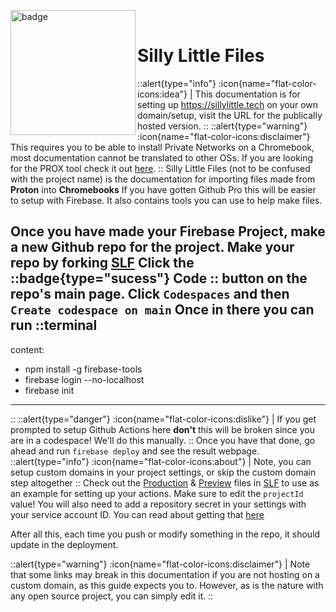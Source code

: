 <img align="left" src="/slf.png" height="200" width="200" alt="badge"/> <br />
# Silly Little Files

::alert{type="info"}
:icon{name="flat-color-icons:idea"} | This documentation is for setting up https://sillylittle.tech on your own domain/setup, visit the URL for the publically hosted version.
::
::alert{type="warning"}
:icon{name="flat-color-icons:disclaimer"} This requires you to be able to install Private Networks on a Chromebook, most documentation cannot be translated to other OSs. If you are looking for the PROX tool check it out [here](/setup/acprox).
::
Silly Little Files (not to be confused with the project name) is the documentation for importing files made from **Proton** into **Chromebooks**
If you have gotten Github Pro this will be easier to setup with Firebase.
It also contains tools you can use to help make files.

Once you have made your Firebase Project, make a new Github repo for the project.
Make your repo by forking [SLF](https://github.com/kiyarose/SillyLittleFiles/tree/main)
Click the
::badge{type="sucess"}
Code
::
button on the repo's main page.
Click `Codespaces` and then `Create codespace on main`
Once in there you can run
  ::terminal
  ---
  content:
  - npm install -g firebase-tools
  - firebase login --no-localhost
  - firebase init
  ---
  ::
  ::alert{type="danger"}
:icon{name="flat-color-icons:dislike"} | If you get prompted to setup Github Actions here **don't** this will be broken since you are in a codespace! We'll do this manually.
::
Once you have that done, go ahead and run `firebase deploy` and see the result webpage.
::alert{type="info"}
:icon{name="flat-color-icons:about"} | Note, you can setup custom domains in your project settings, or skip the custom domain step altogether
::
Check out the [Production](https://github.com/kiyarose/SillyLittleFiles/blob/main/.github/workflows/deploy-prod.yml) & [Preview](https://github.com/dswan36/SillyLittleFiles/blob/main/.github/workflows/deploy-preview.yml) files in [SLF](https://github.com/kiyarose/SillyLittleFiles/tree/main) to use as an example for setting up your actions.
Make sure to edit the `projectId` value!
You will also need to add a repository secret in your settings with your service account ID. You can read about getting that [here](https://github.com/FirebaseExtended/action-hosting-deploy/blob/main/docs/service-account.md)

After all this, each time you push or modify something in the repo, it should update in the deployment.

::alert{type="warning"}
:icon{name="flat-color-icons:disclaimer"} | Note that some links may break in this documentation if you are not hosting on a custom domain, as this guide expects you to. However, as is the nature with any open source project, you can simply edit it.
::
